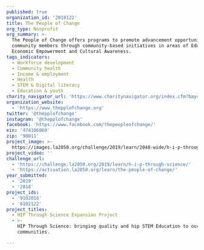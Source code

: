 ```yaml
---
published: true
organization_id: '2018122'
title: The People of Change
org_type: Nonprofit
org_summary: >-
  The People of Change offers programs to promote advancement opportunities for
  community members through community-based initiatives in areas of Education
  Economic Empowerment and Cultural Awareness.
tags_indicators:
  - Workforce development
  - Community health
  - Income & employment
  - Health
  - STEM & Digital literacy
  - Education & youth
charity_navigator_url: 'https://www.charitynavigator.org/index.cfm?bay=search.profile&ein=474106069'
organization_website:
  - 'https://www.thepplofchange.org'
twitter: '@thepplofchange'
instagram: '@thepplofchange'
facebook: 'https://www.facebook.com/thepeopleofchange/'
ein: '474106069'
zip: '90011'
project_image: >-
  https://images.la2050.org/challenge/2019/learn/2048-wide/h-i-p-through-science.jpg
project_video: ''
challenge_url:
  - 'https://challenge.la2050.org/2019/learn/h-i-p-through-science/'
  - 'https://activation.la2050.org/learn/the-people-of-change/'
year_submitted:
  - '2019'
  - '2018'
project_ids:
  - '9102016'
  - '8102122'
project_titles:
  - HIP Through Science Expansion Project
  - >-
    HIP Through Science: bringing quality and hip STEM Education to our urban
    communities.

---
```

